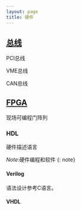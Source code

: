 ```yaml
---
layout: page
title: 硬件
---
```


## [总线](page/BUS.md)

PCI总线

VME总线

CAN总线

## [FPGA](page/FPGA)

现场可编程门阵列

### HDL

硬件描述语言

*Note*:硬件编程和软件
{: note}

#### Verilog

语法设计参考C语言。

#### VHDL

